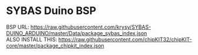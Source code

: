 # SYBAS Duino BSP

BSP URL: https://raw.githubusercontent.com/krysy/SYBAS-DUINO_ARDUINO/master/Data/package_sybas_index.json </br>
ALSO INSTALL THIS: https://raw.githubusercontent.com/chipKIT32/chipKIT-core/master/package_chipkit_index.json
